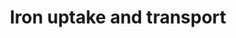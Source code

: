 ---
annotations:
- id: PW:0000591
  parent: regulatory pathway
  type: Pathway Ontology
  value: iron transport pathway
authors:
- Mkutmon
- DeSl
- Egonw
description: 'The transport of iron between cells is mediated by transferrin. However,
  iron can also enter and leave cells not only by itself, but also in the form of
  heme and siderophores. When entering the cell via the main path (by transferrin
  endocytosis), its goal is not the (still elusive) chelated iron pool in the cytosol
  nor the lysosomes but the mitochondria, where heme is synthesized and iron-sulfur
  clusters are assembled (Kurz et al,2008, Hower et al 2009, Richardson et al 2010).Original
  Pathway at Reactome: http://www.reactome.org/PathwayBrowser/#DB=gk_current&FOCUS_SPECIES_ID=48887&FOCUS_PATHWAY_ID=917937'
last-edited: 2019-01-13
organisms:
- Bos taurus
redirect_from:
- /index.php/Pathway:WP3217
- /instance/WP3217
- /instance/WP3217_r102616
revision: r102616
schema-jsonld:
- '@context': https://schema.org/
  '@id': https://wikipathways.github.io/pathways/WP3217.html
  '@type': Dataset
  creator:
    '@type': Organization
    name: WikiPathways
  description: 'The transport of iron between cells is mediated by transferrin. However,
    iron can also enter and leave cells not only by itself, but also in the form of
    heme and siderophores. When entering the cell via the main path (by transferrin
    endocytosis), its goal is not the (still elusive) chelated iron pool in the cytosol
    nor the lysosomes but the mitochondria, where heme is synthesized and iron-sulfur
    clusters are assembled (Kurz et al,2008, Hower et al 2009, Richardson et al 2010).Original
    Pathway at Reactome: http://www.reactome.org/PathwayBrowser/#DB=gk_current&FOCUS_SPECIES_ID=48887&FOCUS_PATHWAY_ID=917937'
  keywords:
  - 5HT [extracellularregion]
  - ABCG2
  - ACCN3
  - ADP
  - AMP
  - APLs
  - ARHGEF9
  - ASIC1
  - ASIC4
  - ASIC5
  - ATP
  - ATP12A
  - ATP1A1
  - ATP1A2
  - ATP1A3
  - ATP1A4
  - ATP1B1
  - ATP1B2
  - ATP1B3
  - ATP2C1
  - ATP2C2
  - ATP4A
  - ATP4B
  - ATP6V0A1
  - ATP6V0A2
  - ATP6V0A4
  - ATP6V0B
  - ATP6V0C
  - ATP6V0D1
  - ATP6V0D2
  - ATP6V0E1
  - ATP6V0E2
  - ATP6V1A
  - ATP6V1B1
  - ATP6V1B2
  - ATP6V1C1
  - ATP6V1C2
  - ATP6V1D
  - ATP6V1E1
  - ATP6V1E2
  - ATP6V1F [cytosol]
  - ATP6V1G1
  - ATP6V1G2
  - ATP6V1G3
  - ATP6V1H
  - ATP7A
  - ATP7B
  - BSND
  - BV
  - CLCN1
  - CLCN2
  - CLCN3
  - CLCN7
  - CLCNKA [plasmamembrane]
  - CLCNKB [plasmamembrane]
  - CLIC2
  - CO
  - CP
  - CYBRD1
  - Ca2+
  - Cl-
  - Cu2+
  - Cu2+ [extracellularregion]
  - Cu2+ [plasmamembrane]
  - FLVCR1
  - FTL [cytosol]
  - FXYD1
  - FXYD2
  - FXYD3
  - FXYD6
  - FXYD7
  - Fe2+
  - Fe3+
  - Fe3+ [endosomemembrane]
  - Fe3+ [extracellularregion]
  - FeHM
  - GABA [extracellularregion]
  - GABRA1
  - GABRA2
  - GABRA3
  - GABRA4
  - GABRA5
  - GABRA6
  - GABRB1
  - GABRB2
  - GABRB3
  - GABRG2
  - GABRR1
  - GABRR2
  - GLRB
  - Gly [extracellularregion]
  - H+
  - H+ [extracellularregion]
  - H2O
  - HCO3-
  - HEPH
  - HTR3A
  - HTR3B
  - HTR3D
  - HTR3E
  - K+
  - Li+
  - MCOLN1
  - Mg2+ [Golgimembrane]
  - NAADP
  - NADP+
  - NADPH
  - NALCN
  - NEDD4L
  - NSAID
  - Na+
  - O2
  - OSTM1
  - PPi
  - Pi
  - RAF1
  - RYR1
  - RYR2
  - RYR3
  - SCNN1A
  - SCNN1B
  - SCNN1D
  - SCNN1G
  - SGK1
  - SGK2
  - SLC11A2
  - SLC17A3
  - SLC40A1
  - SLC46A1
  - SLC9B2
  - SLC9C1
  - STEAP3
  - TCIRG1
  - TF
  - TFRC
  - TRDN
  - TSC22D3
  - UNC79
  - UNC80
  - Urate
  - WWP1
  - amiloride
  - e-
  - heme
  - heme [plasmamembrane]
  license: CC0
  name: Iron uptake and transport
seo: CreativeWork
title: Iron uptake and transport
wpid: WP3217
---